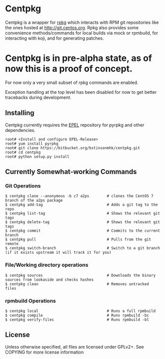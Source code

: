 # Centpkg
Centpkg is a wrapper for [rpkg](https://fedorahosted.org/rpkg/) which interacts
with RPM git repositories like the ones hosted at http://git.centos.org. Rpkg also provides
some convenience methods/commands for local builds via mock or rpmbuild, for
interacting with koji, and for generating patches.

# Centpkg is in pre-alpha state, as of now this is a proof of concept.
For now only a very small subset of rpkg commands are enabled. 

Exception handling at the top level has been disabled for now to get better
tracebacks during development. 



## Installing
Centpkg currently requires the [EPEL](https://fedoraproject.org/wiki/EPEL) repository for pyrpkg and other dependencies. 

    root# <Install and configure EPEL-Release>
    root# yum install pyrpkg
    root# git clone https://bitbucket.org/bstinsonmhk/centpkg.git
    root# cd centpkg
    root# python setup.py install

## Currently Somewhat-working Commands

### Git Operations
    $ centpkg clone --anonymous -b c7 a2ps        # clones the CentOS 7 branch of the a2ps package
    $ centpkg add-tag                             # Adds a git tag to the repo
    $ centpkg list-tag                            # Shows the relevant git tags
    $ centpkg delete-tag                          # Shows the relevant git tags
    $ centpkg commit                              # Commits to the current branch
    $ centpkg pull                                # Pulls from the git remote
    $ centpkg switch-branch                       # Switch to a git branch (if it exists upstream it will track it for you)

### File/Working directory operations 
    $ centpkg sources                             # Downloads the binary sources from lookaside and checks hashes
    $ centpkg clean                               # Removes untracked files

### rpmbuild Operations
    $ centpkg local                               # Runs a full rpmbuild
    $ centpkg compile                             # Runs rpmbuild -bc
    $ centpkg verify-files                        # Runs rpmbuild -bl

## License

Unless otherwise specified, all files are licensed under GPLv2+.
See COPYING for more license information
